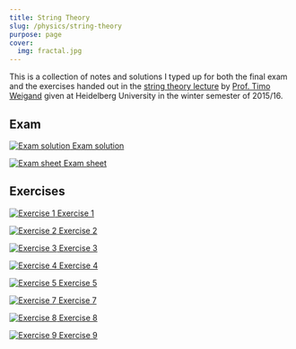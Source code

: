 ```yaml
---
title: String Theory
slug: /physics/string-theory
purpose: page
cover:
  img: fractal.jpg
---
```


This is a collection of notes and solutions I typed up for both the final exam and the exercises handed out in the [string theory lecture](http://www.thphys.uni-heidelberg.de/~weigand/Strings-2015.html) by [Prof. Timo Weigand](https://www.thphys.uni-heidelberg.de/~weigand/) given at Heidelberg University in the winter semester of 2015/16.

## Exam

<div class="grid docs">

[![Exam solution](thumbnails/exam-sol.png) Exam solution](pdfs/exam-sol.pdf)

[![Exam sheet](thumbnails/exam-sheet.png) Exam sheet](pdfs/exam-sheet.pdf)

</div>

## Exercises

<div class="grid docs">

[![Exercise 1](thumbnails/sol-01.png) Exercise 1](pdfs/sol-01.pdf)

[![Exercise 2](thumbnails/sol-02.png) Exercise 2](pdfs/sol-02.pdf)

[![Exercise 3](thumbnails/sol-03.png) Exercise 3](pdfs/sol-03.pdf)

[![Exercise 4](thumbnails/sol-04.png) Exercise 4](pdfs/sol-04.pdf)

[![Exercise 5](thumbnails/sol-05.png) Exercise 5](pdfs/sol-05.pdf)

[![Exercise 7](thumbnails/sol-07.png) Exercise 7](pdfs/sol-07.pdf)

[![Exercise 8](thumbnails/sol-08.png) Exercise 8](pdfs/sol-08.pdf)

[![Exercise 9](thumbnails/sol-09.png) Exercise 9](pdfs/sol-09.pdf)

</div>
